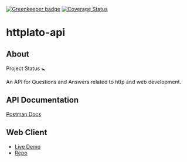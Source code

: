[![Greenkeeper badge](https://badges.greenkeeper.io/vapurrmaid/httplato-api.svg)](https://greenkeeper.io/)
[![Coverage Status](https://coveralls.io/repos/github/vapurrmaid/httplato-api/badge.svg?branch=master)](https://coveralls.io/github/vapurrmaid/httplato-api?branch=master)

# httplato-api

## About
Project Status :baby_symbol:

An API for Questions and Answers related to http and web development.

## API Documentation
[Postman Docs](https://documenter.getpostman.com/view/2954660/httplato-api/RW1UP3sy)

## Web Client
- [Live Demo](https://vapurrmaid.github.io/httplato-web/)
- [Repo](https://github.com/vapurrmaid/httplato-web/)
